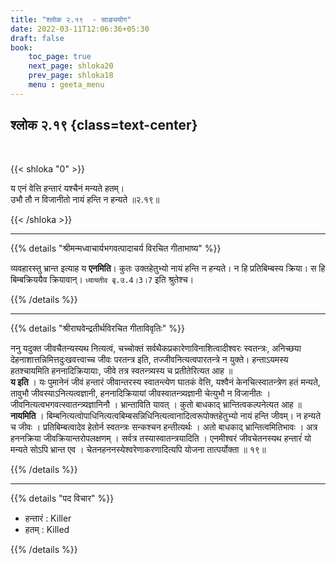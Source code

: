 ```yaml
---
title: "श्लोक २.१९  - साङ्ययोग"
date: 2022-03-11T12:06:36+05:30
draft: false
book:
    toc_page: true
    next_page: shloka20
    prev_page: shloka18
    menu : geeta_menu
---
```




## श्लोक २.१९  {class=text-center}

<br/>

{{< shloka  "0"  >}}

य एनं वेत्ति हन्तारं यश्चैनं मन्यते हतम्।  
उभौ तौ न विजानीतो नायं हन्ति न हन्यते ॥२.१९॥

{{< /shloka >}}

---


{{% details "श्रीमन्मध्वाचार्यभगवत्पादाचर्य विरचित  गीताभाष्य" %}}

व्यवहारस्तु भ्रान्त इत्याह य **एनमिति**। कुतः उक्तहेतुभ्यो नायं हन्ति न हन्यते। न हि प्रतिबिम्बस्य क्रिया। स हि बिम्बक्रिययैव क्रियावान्। `ध्यायतीव बृ.उ.4।3।7` इति श्रुतेश्च।

{{% /details %}}

---

{{% details "श्रीराघवेन्द्रतीर्थविरचित गीताविवृतिः" %}}


ननु यदुक्त जीवचैतन्यस्यथ नित्यत्वं, चच्चोक्तं
सर्वथैकप्रकारेणाविनाशित्वादीश्वरः स्वतन्त्रः, अनिच्छया
 देहनाशात्तन्निमित्तदुःखवत्त्वाच्च जीवः परतन्त्र इति, तज्जीवनित्यत्वपारतन्त्रे न युक्ते। हन्ताऽयमस्य हतश्चायमिति हननादिक्रियायाः, जीवे तत्र स्वतन्त्र्यस्य
च प्रतीतेरित्यत आह ॥  
**य इति** । यः पुमानेनं जीवं हन्तारं जीवान्तरस्य
स्वातन्त्येण घातकं वेत्ति, यश्वैनं केनचित्स्वातन्त्रेण हतं मन्यते, तावुभौ जीवस्याऽनित्यत्वज्ञानी, हननादिक्रियायां जीवस्वातन्त्र्यज्ञानी चेत्युभौ न
विजानीतः । जीवनित्यत्वभगवत्स्वातन्त्र्यज्ञानिनौ । भ्रान्ताविति यावत्‌ ।
कुतो बाधकाद् भ्रान्तित्वकल्पनेत्यत आह ॥   
**नायमिति** ।
बिम्बनित्यत्वोपाधिनित्यत्वबिम्बसन्निधिनित्यत्वानादित्वरूपोक्तहेतुभ्यो नायं हन्ति जीवम्‌। न हन्यते च जीवः । प्रतिबिम्बत्वादेव हेतोर्न स्वतन्त्रः सन्‍कश्चन हन्तीत्यर्थः । अतो बाधकाद् भ्रान्तित्वमितिभावः । अत्र हननक्रिया
जीवक्रियान्तरोपलक्षणम्‌ । सर्वत्र तस्यास्वातन्त्रयादिति । एनमीश्वरं
जीवचेतनस्यथ हन्तारंं यो मन्‍यते सोऽपि भ्रान्त एव ।
चेतनहननस्येश्वरेणाकरणादित्यपि योजना तात्पर्योक्ता ॥ १९॥


{{% /details %}}


---

{{% details "पद विचार" %}}

- हन्तारं : Killer
- हतम् : Killed

{{% /details %}}

